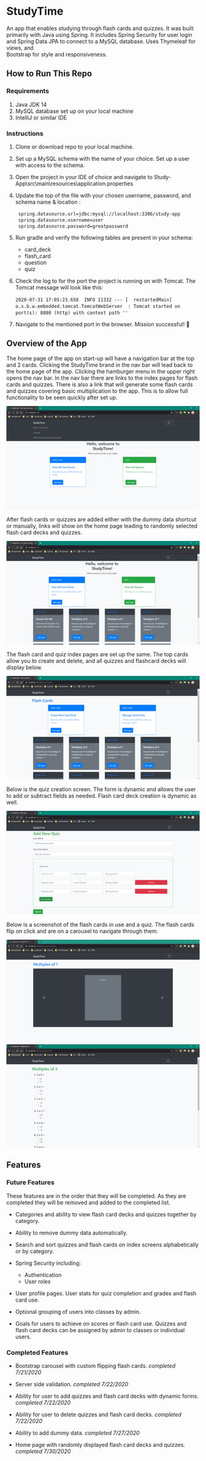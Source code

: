 # StudyTime

An app that enables studying through flash cards and quizzes. It was built primarily with Java using Spring. It includes 
Spring Security for user login and Spring Data JPA to connect to a MySQL database. Uses Thymeleaf for views, and  
Bootstrap for style and responsiveness.



## How to Run This Repo
### Requirements
1. Java JDK 14
2. MySQL database set up on your local machine
3. IntelliJ or similar IDE


### Instructions
1. Clone or download repo to your local machine.
2. Set up a MySQL schema with the name of your choice. Set up a user with access to the schema.
3. Open the project in your IDE of choice and navigate to Study-App\src\main\resources\application.properties
4. Update the top of the file with your chosen username, password, and schema name & location :
        
        spring.datasource.url=jdbc:mysql://localhost:3306/study-app
        spring.datasource.username=user
        spring.datasource.password=greatpassword

5. Run gradle and verify the following tables are present in your schema:
    * card_deck
    * flash_card
    * question
    * quiz
    
6. Check the log to for the port the project is running on with Tomcat. The Tomcat message will look like this:
   
    ```2020-07-31 17:05:23.658  INFO 11332 --- [  restartedMain] o.s.b.w.embedded.tomcat.TomcatWebServer  : Tomcat started on port(s): 8080 (http) with context path ''```

7. Navigate to the mentioned port in the browser. Mission successful! :rocket:



## Overview of the App

The home page of the app on start-up will have a navigation bar at the top and 2 cards. Clicking the StudyTime brand in 
 the nav bar will lead back to the home page of the app. Clicking the hamburger menu in the upper right opens the nav bar.
 In the nav bar there are links to the index pages for flash cards and quizzes. There is also a link that will generate
 some flash cards and quizzes covering basic multiplication to the app. This is to allow full functionality to be seen 
 quickly after set up.
 
![The home page as of 2020-31-07](src/screenshots/home-no-data-nav-20203107.PNG)

After flash cards or quizzes are added either with the dummy data shortcut or manually, links will show on the home page
 leading to randomly selected flash card decks and quizzes.

![The home page as of 2020-31-07](src/screenshots/home-with-data-20203107.PNG)

The flash card and quiz index pages are set up the same. The top cards allow you to create and delete, and all quizzes and
 flashcard decks will display below.
 
![The home page as of 2020-31-07](src/screenshots/flash-cards-with-data-20203107.PNG)

Below is the quiz creation screen. The form is dynamic and allows the user to add or subtract fields as needed. Flash card
 deck creation is dynamic as well.

![The home page as of 2020-31-07](src/screenshots/quiz-creation-20203107.PNG)

Below is a screenshot of the flash cards in use and a quiz. The flash cards flip on click and are on a carousel to 
navigate through them.

![The home page as of 2020-31-07](src/screenshots/flash-cards-in-use-20203107.PNG)
![The home page as of 2020-31-07](src/screenshots/quiz-in-use-20203107.PNG)



## Features
### Future Features

These features are in the order that they will be completed. As they are completed they will be removed and added to the
 completed list.

* Categories and ability to view flash card decks and quizzes together by category.

* Ability to remove dummy data automatically.

* Search and sort quizzes and flash cards on index screens alphabetically or by category.

* Spring Security including:
    * Authentication
    * User roles

* User profile pages. User stats for quiz completion and grades and flash card use. 

* Optional grouping of users into classes by admin. 

* Goals for users to achieve on scores or flash card use. Quizzes and flash card decks can be assigned by admin 
to classes or individual users.


### Completed Features

* Bootstrap carousel with custom flipping flash cards. _completed 7/21/2020_

* Server side validation. _completed 7/22/2020_

* Ability for user to add quizzes and flash card decks with dynamic forms. _completed 7/22/2020_

* Ability for user to delete quizzes and flash card decks. _completed 7/22/2020_

* Ability to add dummy data. _completed 7/27/2020_

* Home page with randomly displayed flash card decks and quizzes. _completed 7/30/2020_
